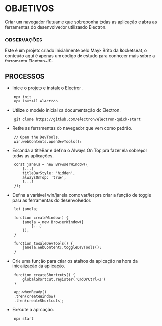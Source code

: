 # OBJETIVOS
Criar um navegador flutuante que sobreponha todas as aplicação e
abra as ferramentas do desenvolvedor utilizando Electron.

### OBSERVAÇÕES
Este é um projeto criado inicialmente pelo Mayk Brito da Rocketseat,
o conteúdo aqui é apenas um código de estudo para conhecer mais sobre
a ferramenta Electron.JS.

## PROCESSOS
* Inicie o projeto e instale o Electron.
```
    npm init
    npm install electron
```

* Utilize o modelo inicial da documentação do Electron.
```
    git clone https://github.com/electron/electron-quick-start
```

* Retire as ferramentas do navegador que vem como padrão.

```
    // Open the DevTools.
    win.webContents.openDevTools();
```

* Esconda a titleBar e defina o Always On Top pra fazer ela sobrepor
    todas as aplicações.

```
    const janela = new BrowserWindow({
        [...]
        titleBarStyle: 'hidden',
        alwaysOnTop: 'true',
        [...]
    });
```

* Defina a variável win/janela como var/let pra criar a função
      de toggle para as ferramentas do desenvolvedor.
```
    let janela;

    function createWindow() {
        janela = new BrowserWindow({
            [...]
        });
    }
```
```
    function toggleDevTools() {
        janela.webContents.toggleDevTools();
    }
```

* Crie uma função para criar os atalhos da aplicação na hora
      da inicialização da aplicação.
```
    function createShortcuts() {
        globalShortcut.register('CmdOrCtrl+J')
    }
```
```
    app.whenReady()
    .then(createWindow)
    .then(createShortcuts);

```

* Execute a aplicação.
```
    npm start
```